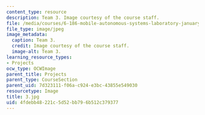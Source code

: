 ```yaml
---
content_type: resource
description: Team 3. Image courtesy of the course staff.
file: /media/courses/6-186-mobile-autonomous-systems-laboratory-january-iap-2005/4fdebb48221c5d52bb796b512c379377_3.jpg
file_type: image/jpeg
image_metadata:
  caption: Team 3.
  credit: Image courtesy of the course staff.
  image-alt: Team 3.
learning_resource_types:
- Projects
ocw_type: OCWImage
parent_title: Projects
parent_type: CourseSection
parent_uid: 7d323111-f06a-c924-e3bc-43855e549030
resourcetype: Image
title: 3.jpg
uid: 4fdebb48-221c-5d52-bb79-6b512c379377
---
```

